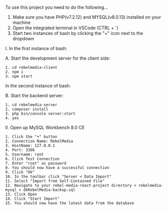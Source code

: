 To use this project you need to do the following...

1. Make sure you have PHP(v7.2.12) and MYSQL(v8.0.13) installed on your machine
2. Open the integrated terminal in VSCode (CTRL + `)
3. Start two instances of bash by clicking the "+" icon next to the dropdown

I. In the first instance of bash: 

A. Start the development server for the client side:

    1. cd rebelmedia-client
    2. npm i
    3. npm start

In the second instance of bash:

B. Start the backend server:

    1. cd rebelmedia-server
    2. composer install
    3. php bin/console server:start
    4. yes


II. Open up MySQL Workbench 8.0 CE

    1. Click the "+" button 
    2. Connection Name: RebelMedia
    3. HostName: 127.0.0.1
    4. Port: 3306
    5. Username: root
    6. Click Test Connection
    7. Enter "root" as password
    8. You should now have a successful connection
    9. Click "Ok"
    10. In the toolbar click "Server < Data Import"
    11. Select "Import from Self-Contained File"
    12. Navigate to your rebel-media-react-project directory < rebelmedia-mysql < dbRebelMedia-backup.sql
    13. Click Open
    14. Click "Start Import"
    15. You should now have the latest data from the database
